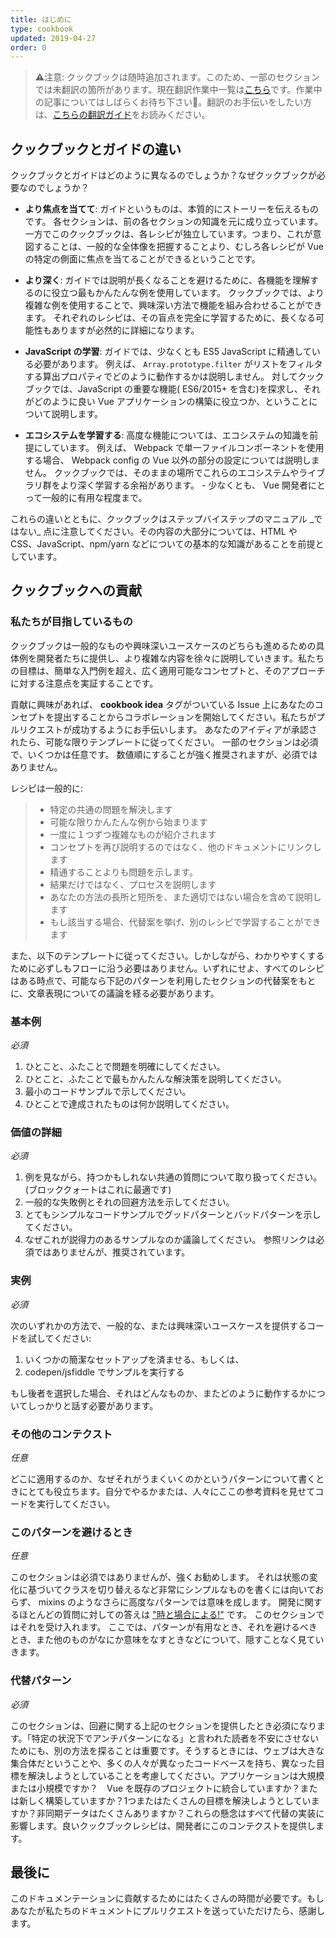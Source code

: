 ```yaml
---
title: はじめに
type: cookbook
updated: 2019-04-27
order: 0
---
```


> ⚠️注意: クックブックは随時追加されます。このため、一部のセクションでは未翻訳の箇所があります。現在翻訳作業中一覧は[こちら](https://github.com/vuejs/jp.vuejs.org/issues?q=is%3Aissue+is%3Aopen+label%3Acookbook)です。作業中の記事についてはしばらくお待ち下さい🙏。翻訳のお手伝いをしたい方は、[こちらの翻訳ガイド](https://github.com/vuejs/jp.vuejs.org/blob/lang-ja/CONTRIBUTING.md)をお読みください。


## クックブックとガイドの違い

クックブックとガイドはどのように異なるのでしょうか？なぜクックブックが必要なのでしょうか？

* **より焦点を当てて**: ガイドというものは、本質的にストーリーを伝えるものです。 各セクションは、前の各セクションの知識を元に成り立っています。 一方でこのクックブックは、各レシピが独立しています。つまり、これが意図することは、一般的な全体像を把握することより、むしろ各レシピが Vue の特定の側面に焦点を当てることができるということです。

* **より深く**: ガイドでは説明が長くなることを避けるために、各機能を理解するのに役立つ最もかんたんな例を使用しています。 クックブックでは、より複雑な例を使用することで、興味深い方法で機能を組み合わせることができます。 それぞれのレシピは、その盲点を完全に学習するために、長くなる可能性もありますが必然的に詳細になります。

* **JavaScript の学習**: ガイドでは、少なくとも ES5 JavaScript に精通している必要があります。 例えば、  `Array.prototype.filter` がリストをフィルタする算出プロパティでどのように動作するかは説明しません。 対してクックブックでは、JavaScript の重要な機能( ES6/2015+ を含む)を探求し、それがどのように良い Vue アプリケーションの構築に役立つか、ということについて説明します。

* **エコシステムを学習する**: 高度な機能については、エコシステムの知識を前提にしています。 例えば、 Webpack で単一ファイルコンポーネントを使用する場合、 Webpack config の Vue 以外の部分の設定については説明しません。 クックブックでは、そのままの場所でこれらのエコシステムやライブラリ群をより深く学習する余裕があります。 - 少なくとも、 Vue 開発者にとって一般的に有用な程度まで。

<p class="tip">これらの違いとともに、クックブックはステップバイステップのマニュアル _ではない_ 点に注意してください。その内容の大部分については、HTML や CSS、JavaScript、npm/yarn などについての基本的な知識があることを前提としています。</p>

## クックブックへの貢献

### 私たちが目指しているもの

クックブックは一般的なものや興味深いユースケースのどちらも進めるための具体例を開発者たちに提供し、より複雑な内容を徐々に説明していきます。私たちの目標は、簡単な入門例を超え、広く適用可能なコンセプトと、そのアプローチに対する注意点を実証することです。

貢献に興味があれば、 **cookbook idea** タグがついている Issue 上にあなたのコンセプトを提出することからコラボレーションを開始してください。私たちがプルリクエストが成功するようにお手伝いします。 あなたのアイディアが承認されたら、可能な限りテンプレートに従ってください。 一部のセクションは必須で、いくつかは任意です。 数値順にすることが強く推奨されますが、必須ではありません。

レシピは一般的に:

> * 特定の共通の問題を解決します
> * 可能な限りかんたんな例から始まります
> * 一度に１つずつ複雑なものが紹介されます
> * コンセプトを再び説明するのではなく、他のドキュメントにリンクします
> * 精通することよりも問題を示します。
> * 結果だけではなく、プロセスを説明します
> * あなたの方法の長所と短所を、また適切ではない場合を含めて説明します
> * もし該当する場合、代替案を挙げ、別のレシピで学習することができます

また、以下のテンプレートに従ってください。しかしながら、わかりやすくするために必ずしもフローに沿う必要はありません。いずれにせよ、すべてのレシピはある時点で、可能なら下記のパターンを利用したセクションの代替案をもとに、文章表現についての議論を経る必要があります。

### 基本例

*必須*

1. ひとこと、ふたことで問題を明確にしてください。
2. ひとこと、ふたことで最もかんたんな解決策を説明してください。
3. 最小のコードサンプルで示してください。
4. ひとことで達成されたものは何か説明してください。

### 価値の詳細

*必須*

1. 例を見ながら、持つかもしれない共通の質問について取り扱ってください。 (ブロッククォートはこれに最適です)
2. 一般的な失敗例とそれの回避方法を示してください。
3. とてもシンプルなコードサンプルでグッドパターンとバッドパターンを示してください。
4. なぜこれが説得力のあるサンプルなのか議論してください。 参照リンクは必須ではありませんが、推奨されています。

### 実例

*必須*

次のいずれかの方法で、一般的な、または興味深いユースケースを提供するコードを試してください:

1. いくつかの簡潔なセットアップを済ませる、もしくは、
2. codepen/jsfiddle でサンプルを実行する

もし後者を選択した場合、それはどんなものか、またどのように動作するかについてしっかりと話す必要があります。

### その他のコンテクスト

*任意*

どこに適用するのか、なぜそれがうまくいくのかというパターンについて書くときにとても役立ちます。自分でやるかまたは、人々にここの参考資料を見せてコードを実行してください。

### このパターンを避けるとき

*任意*

このセクションは必須ではありませんが、強くお勧めします。 それは状態の変化に基づいてクラスを切り替えるなど非常にシンプルなものを書くには向いておらず、 mixins のようなさらに高度なパターンでは意味を成します。 開発に関するほとんどの質問に対しての答えは ["時と場合による!"](https://codepen.io/rachsmith/pen/YweZbG) です。 このセクションではそれを受け入れます。 ここでは、パターンが有用なとき、それを避けるべきとき、また他のものがなにか意味をなすときなどについて、隠すことなく見ていきます。

### 代替パターン

*必須*

このセクションは、回避に関する上記のセクションを提供したとき必須になります。「特定の状況下でアンチパターンになる」と言われた読者を不安にさせないためにも、別の方法を探ることは重要です。そうするときには、ウェブは大きな集合体だということや、多くの人々が異なったコードベースを持ち、異なった目標を解決しようとしていることを考慮してください。アプリケーションは大規模または小規模ですか？　Vue を既存のプロジェクトに統合していますか？または新しく構築していますか？1つまたはたくさんの目標を解決しようとしていますか？非同期データはたくさんありますか？これらの懸念はすべて代替の実装に影響します。良いクックブックレシピは、開発者にこのコンテクストを提供します。

## 最後に

このドキュメンテーションに貢献するためにはたくさんの時間が必要です。もしあなたが私たちのドキュメントにプルリクエストを送っていただけたら、感謝します。
